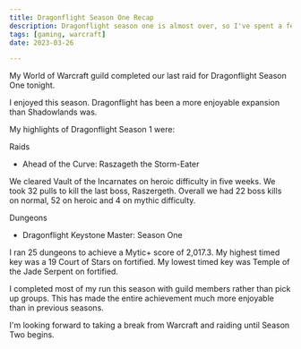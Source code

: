 ```yaml
---
title: Dragonflight Season One Recap
description: Dragonflight season one is almost over, so I've spent a few minutes reflecting on my achievements.
tags: [gaming, warcraft]
date: 2023-03-26

---
```


My World of Warcraft guild [<Ascent>](https://raider.io/guilds/us/amanthul/Ascent) completed our last raid for Dragonflight Season One tonight. 

I enjoyed this season. Dragonflight has been a more enjoyable expansion than Shadowlands was. 

My highlights of Dragonflight Season 1 were:

Raids

- Ahead of the Curve: Raszageth the Storm-Eater

We cleared Vault of the Incarnates on heroic difficulty in five weeks. We took 32 pulls to kill the last boss, Raszergeth. Overall we had 22 boss kills on normal, 52 on heroic and 4 on mythic difficulty.

Dungeons

- Dragonflight Keystone Master: Season One

I ran 25 dungeons to achieve a Mytic+ score of 2,017.3. My highest timed key was a 19 Court of Stars on fortified. My lowest timed key was Temple of the Jade Serpent on fortified.

I completed most of my run this season with guild members rather than pick up groups. This has made the entire achievement much more enjoyable than in previous seasons.

I'm looking forward to taking a break from Warcraft and raiding until Season Two begins.


